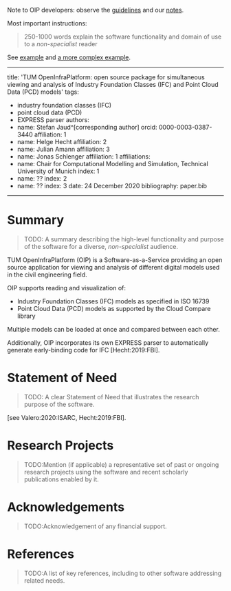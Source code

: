 
Note to OIP developers: observe the [guidelines](https://joss.readthedocs.io/en/latest/submitting.html#what-should-my-paper-contain) and our [notes](./notes.md).

Most important instructions:

> 250-1000 words
> explain the software functionality and domain of use to a *non-specialist* reader

See [example](http://bit.ly/2x22gxT) and [a more complex example](https://joss.readthedocs.io/en/latest/submitting.html#example-paper-and-bibliography).

---
title: 'TUM OpenInfraPlatform: open source package for simultaneous viewing and analysis of Industry Foundation Classes (IFC) and Point Cloud Data (PCD) models'
tags:
  - industry foundation classes (IFC)
  - point cloud data (PCD)
  - EXPRESS parser
authors:
  - name: Stefan Jaud^[corresponding author]
    orcid: 0000-0003-0387-3440
    affiliation: 1
  - name: Helge Hecht
    affiliation: 2
  - name: Julian Amann
    affiliation: 3
  - name: Jonas Schlenger
    affiliation: 1
affiliations:
 - name: Chair for Computational Modelling and Simulation, Technical University of Munich
   index: 1
 - name: ??
   index: 2
 - name: ??
   index: 3
date: 24 December 2020
bibliography: paper.bib
---

# Summary

> TODO: A summary describing the high-level functionality and purpose of the software for a diverse, *non-specialist* audience.

TUM OpenInfraPlatform (OIP) is a Software-as-a-Service providing an open source application for
 viewing and analysis of different digital models used in the civil engineering field.

OIP supports reading and visualization of:

- Industry Foundation Classes (IFC) models as specified in ISO 16739
- Point Cloud Data (PCD) models as supported by the Cloud Compare library

Multiple models can be loaded at once and compared between each other.

Additionally, OIP incorporates its own EXPRESS parser to automatically generate early-binding code for IFC [Hecht:2019:FBI].

# Statement of Need

> TODO: A clear Statement of Need that illustrates the research purpose of the software.

[see Valero:2020:ISARC, Hecht:2019:FBI].

# Research Projects

> TODO:Mention (if applicable) a representative set of past or ongoing research projects using the software and recent scholarly publications enabled by it.

# Acknowledgements

> TODO:Acknowledgement of any financial support.

# References

> TODO:A list of key references, including to other software addressing related needs.
